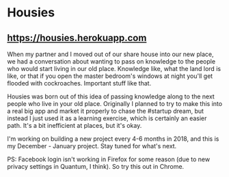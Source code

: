 # Housies

## https://housies.herokuapp.com

When my partner and I moved out of our share house into our new place, we had a conversation about wanting to pass on knowledge to the people who would start living in our old place. Knowledge like, what the land lord is like, or that if you open the master bedroom's windows at night you'll get flooded with cockroaches. Important stuff like that. 

Housies was born out of this idea of passing knowledge along to the next people who live in your old place. Originally I planned to try to make this into a real big app and market it properly to chase the #startup dream, but instead I just used it as a learning exercise, which is certainly an easier path. It's a bit inefficient at places, but it's okay. 

I'm working on building a new project every 4-6 months in 2018, and this is my December - January project. Stay tuned for what's next.

PS: Facebook login isn't working in Firefox for some reason (due to new privacy settings in Quantum, I think). So try this out in Chrome.